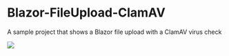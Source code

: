 # Blazor-FileUpload-ClamAV
A sample project that shows a Blazor file upload with a ClamAV virus check

![](C:\Git\Blazor-FileUpload-ClamAV\Blazor-File-Select-with-Virus-Sc.gif)